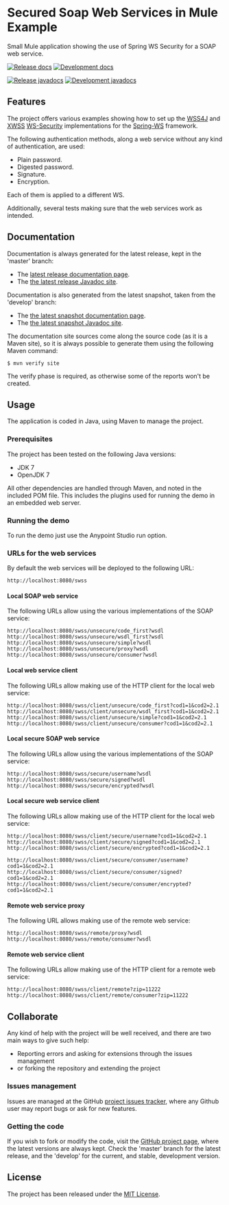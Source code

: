 # Secured Soap Web Services in Mule Example

Small Mule application showing the use of Spring WS Security for a SOAP web service.

[![Release docs](https://img.shields.io/badge/docs-release-blue.svg)][site-release]
[![Development docs](https://img.shields.io/badge/docs-develop-blue.svg)][site-develop]

[![Release javadocs](https://img.shields.io/badge/javadocs-release-blue.svg)][javadoc-release]
[![Development javadocs](https://img.shields.io/badge/javadocs-develop-blue.svg)][javadoc-develop]

## Features

The project offers various examples showing how to set up the [WSS4J][wss4j] and [XWSS][xwss] [WS-Security][ws-security] implementations for the [Spring-WS][spring-ws] framework.

The following authentication methods, along a web service without any kind of authentication, are used:

- Plain password.
- Digested password.
- Signature.
- Encryption.

Each of them is applied to a different WS.

Additionally, several tests making sure that the web services work as intended.

## Documentation

Documentation is always generated for the latest release, kept in the 'master' branch:

- The [latest release documentation page][site-release].
- The [the latest release Javadoc site][javadoc-release].

Documentation is also generated from the latest snapshot, taken from the 'develop' branch:

- The [the latest snapshot documentation page][site-develop].
- The [the latest snapshot Javadoc site][javadoc-develop].

The documentation site sources come along the source code (as it is a Maven site), so it is always possible to generate them using the following Maven command:

```
$ mvn verify site
```

The verify phase is required, as otherwise some of the reports won't be created.

## Usage

The application is coded in Java, using Maven to manage the project.

### Prerequisites

The project has been tested on the following Java versions:
* JDK 7
* OpenJDK 7

All other dependencies are handled through Maven, and noted in the included POM file. This includes the plugins used for running the demo in an embedded web server.

### Running the demo

To run the demo just use the Anypoint Studio run option.

### URLs for the web services

By default the web services will be deployed to the following URL:

```
http://localhost:8080/swss
```

#### Local SOAP web service

The following URLs allow using the various implementations of the SOAP service:

```
http://localhost:8080/swss/unsecure/code_first?wsdl
http://localhost:8080/swss/unsecure/wsdl_first?wsdl
http://localhost:8080/swss/unsecure/simple?wsdl
http://localhost:8080/swss/unsecure/proxy?wsdl
http://localhost:8080/swss/unsecure/consumer?wsdl
```

#### Local web service client

The following URLs allow making use of the HTTP client for the local web service:

```
http://localhost:8080/swss/client/unsecure/code_first?cod1=1&cod2=2.1
http://localhost:8080/swss/client/unsecure/wsdl_first?cod1=1&cod2=2.1
http://localhost:8080/swss/client/unsecure/simple?cod1=1&cod2=2.1
http://localhost:8080/swss/client/unsecure/consumer?cod1=1&cod2=2.1
```

#### Local secure SOAP web service

The following URLs allow using the various implementations of the SOAP service:

```
http://localhost:8080/swss/secure/username?wsdl
http://localhost:8080/swss/secure/signed?wsdl
http://localhost:8080/swss/secure/encrypted?wsdl
```

#### Local secure web service client

The following URLs allow making use of the HTTP client for the local web service:

```
http://localhost:8080/swss/client/secure/username?cod1=1&cod2=2.1
http://localhost:8080/swss/client/secure/signed?cod1=1&cod2=2.1
http://localhost:8080/swss/client/secure/encrypted?cod1=1&cod2=2.1

http://localhost:8080/swss/client/secure/consumer/username?cod1=1&cod2=2.1
http://localhost:8080/swss/client/secure/consumer/signed?cod1=1&cod2=2.1
http://localhost:8080/swss/client/secure/consumer/encrypted?cod1=1&cod2=2.1
```

#### Remote web service proxy

The following URL allows making use of the remote web service:

```
http://localhost:8080/swss/remote/proxy?wsdl
http://localhost:8080/swss/remote/consumer?wsdl
```

#### Remote web service client

The following URLs allow making use of the HTTP client for a remote web service:

```
http://localhost:8080/swss/client/remote?zip=11222
http://localhost:8080/swss/client/remote/consumer?zip=11222
```

## Collaborate

Any kind of help with the project will be well received, and there are two main ways to give such help:

- Reporting errors and asking for extensions through the issues management
- or forking the repository and extending the project

### Issues management

Issues are managed at the GitHub [project issues tracker][issues], where any Github user may report bugs or ask for new features.

### Getting the code

If you wish to fork or modify the code, visit the [GitHub project page][scm], where the latest versions are always kept. Check the 'master' branch for the latest release, and the 'develop' for the current, and stable, development version.

## License

The project has been released under the [MIT License][license].

[issues]: https://github.com/bernardo-mg/mule-wss-soap-example/issues
[javadoc-develop]: http://docs.wandrell.com/maven/mule-wss-soap-example/apidocs
[javadoc-release]: http://docs.wandrell.com/development/maven/mule-wss-soap-example/apidocs
[license]: http://www.opensource.org/licenses/mit-license.php
[scm]: https://github.com/bernardo-mg/spring-ws-security-soap-example
[site-develop]: http://docs.wandrell.com/development/maven/mule-wss-soap-example
[site-release]: http://docs.wandrell.com/maven/mule-wss-soap-example

[ws-security]: https://www.oasis-open.org/committees/wss/
[xwss]: https://docs.oracle.com/cd/E17802_01/webservices/webservices/docs/1.6/tutorial/doc/XWS-SecurityIntro4.html
[wss4j]: https://ws.apache.org/wss4j/

[spring-ws]: http://projects.spring.io/spring-ws/
